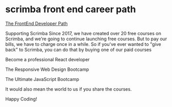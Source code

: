 # scrimba front end career path

[The FrontEnd Developer Path](https://scrimba.com/learn/frontend)



Supporting Scrimba
Since 2017, we have created over 20 free courses on Scrimba, and we're going to continue launching free courses. But to pay our bills, we have to charge once in a while. So if you've ever wanted to "give back" to Scrimba, you can do that by buying one of our paid courses

Become a professional React developer

The Responsive Web Design Bootcamp

The Ultimate JavaScript Bootcamp

It would also mean the world to us if you share the courses.

Happy Coding!